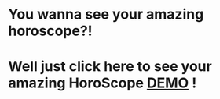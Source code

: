 # You wanna see your amazing horoscope?!
# Well just click here to see your amazing HoroScope <a href="http://andershagelkvist.wieg17.se/horoscope/">DEMO</a> !
